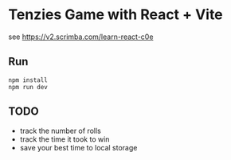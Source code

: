 # Tenzies Game with React + Vite

see https://v2.scrimba.com/learn-react-c0e

## Run

```
npm install
npm run dev
```

## TODO

- track the number of rolls
- track the time it took to win
- save your best time to local storage
